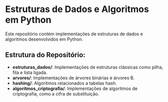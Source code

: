 # Estruturas de Dados e Algoritmos em Python

Este repositório contém implementações de estruturas de dados e algoritmos desenvolvidos em Python.

## Estrutura do Repositório:

- **estruturas_dados/**: Implementações de estruturas clássicas como pilha, fila e lista ligada.
- **arvores/**: Implementações de árvores binárias e árvores B.
- **hashing/**: Algoritmos relacionados a tabelas hash.
- **algoritmos_criptografia/**: Implementações de algoritmos de criptografia, como a cifra de substituição.
